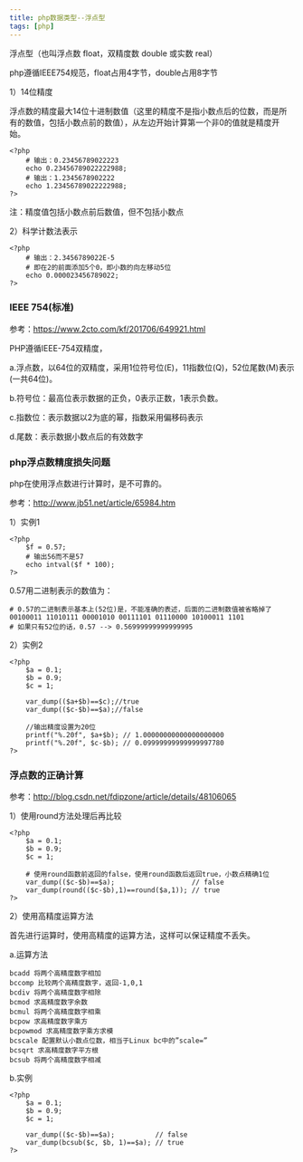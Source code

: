 ```yaml
---
title: php数据类型--浮点型
tags: [php]
---
```


浮点型（也叫浮点数 float，双精度数 double 或实数 real）

php遵循IEEE754规范，float占用4字节，double占用8字节

1）14位精度

浮点数的精度最大14位十进制数值（这里的精度不是指小数点后的位数，而是所有的数值，包括小数点前的数值），从左边开始计算第一个非0的值就是精度开始。

```
<?php
    # 输出：0.23456789022223
    echo 0.23456789022222988;
    # 输出：1.2345678902222
    echo 1.23456789022222988;
?>
```

注：精度值包括小数点前后数值，但不包括小数点

2）科学计数法表示

```
<?php
    # 输出：2.3456789022E-5
    # 即在2的前面添加5个0，即小数的向左移动5位
    echo 0.000023456789022;
?>
```

### IEEE 754(标准)

参考：https://www.2cto.com/kf/201706/649921.html

PHP遵循IEEE-754双精度，

a.浮点数，以64位的双精度，采用1位符号位(E)，11指数位(Q)，52位尾数(M)表示(一共64位)。

b.符号位：最高位表示数据的正负，0表示正数，1表示负数。

c.指数位：表示数据以2为底的幂，指数采用偏移码表示

d.尾数：表示数据小数点后的有效数字

### php浮点数精度损失问题

php在使用浮点数进行计算时，是不可靠的。

参考：http://www.jb51.net/article/65984.htm

1）实例1

```
<?php
    $f = 0.57;
    # 输出56而不是57
    echo intval($f * 100);
?>
```

0.57用二进制表示的数值为：

```
# 0.57的二进制表示基本上(52位)是，不能准确的表述，后面的二进制数值被省略掉了
00100011 11010111 00001010 00111101 01110000 10100011 1101
# 如果只有52位的话，0.57 --> 0.56999999999999995
```

2）实例2

```
<?php
    $a = 0.1;
    $b = 0.9;
    $c = 1;

    var_dump(($a+$b)==$c);//true
    var_dump(($c-$b)==$a);//false
    
    //输出精度设置为20位
    printf("%.20f", $a+$b); // 1.00000000000000000000
    printf("%.20f", $c-$b); // 0.09999999999999997780
?>
```

### 浮点数的正确计算

参考：http://blog.csdn.net/fdipzone/article/details/48106065

1）使用round方法处理后再比较

```
<?php
    $a = 0.1;
    $b = 0.9;
    $c = 1;
    
    # 使用round函数前返回的false，使用round函数后返回true，小数点精确1位
    var_dump(($c-$b)==$a);                   // false
    var_dump(round(($c-$b),1)==round($a,1)); // true
?>
```

2）使用高精度运算方法

首先进行运算时，使用高精度的运算方法，这样可以保证精度不丢失。

a.运算方法

```
bcadd 将两个高精度数字相加 
bccomp 比较两个高精度数字，返回-1,0,1 
bcdiv 将两个高精度数字相除 
bcmod 求高精度数字余数 
bcmul 将两个高精度数字相乘 
bcpow 求高精度数字乘方 
bcpowmod 求高精度数字乘方求模 
bcscale 配置默认小数点位数，相当于Linux bc中的”scale=” 
bcsqrt 求高精度数字平方根 
bcsub 将两个高精度数字相减
```

b.实例

```
<?php
    $a = 0.1;
    $b = 0.9;
    $c = 1;

    var_dump(($c-$b)==$a);          // false
    var_dump(bcsub($c, $b, 1)==$a); // true
?>
```